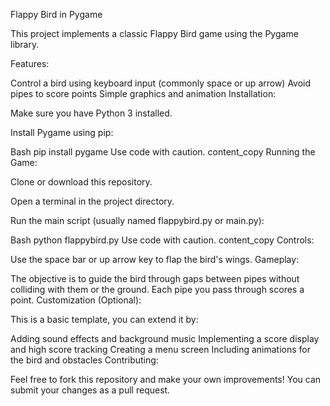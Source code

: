 Flappy Bird in Pygame

This project implements a classic Flappy Bird game using the Pygame library.

Features:

Control a bird using keyboard input (commonly space or up arrow)
Avoid pipes to score points
Simple graphics and animation
Installation:

Make sure you have Python 3 installed.

Install Pygame using pip:

Bash
pip install pygame
Use code with caution.
content_copy
Running the Game:

Clone or download this repository.

Open a terminal in the project directory.

Run the main script (usually named flappybird.py or main.py):

Bash
python flappybird.py
Use code with caution.
content_copy
Controls:

Use the space bar or up arrow key to flap the bird's wings.
Gameplay:

The objective is to guide the bird through gaps between pipes without colliding with them or the ground.
Each pipe you pass through scores a point.
Customization (Optional):

This is a basic template, you can extend it by:

Adding sound effects and background music
Implementing a score display and high score tracking
Creating a menu screen
Including animations for the bird and obstacles
Contributing:

Feel free to fork this repository and make your own improvements! You can submit your changes as a pull request.
